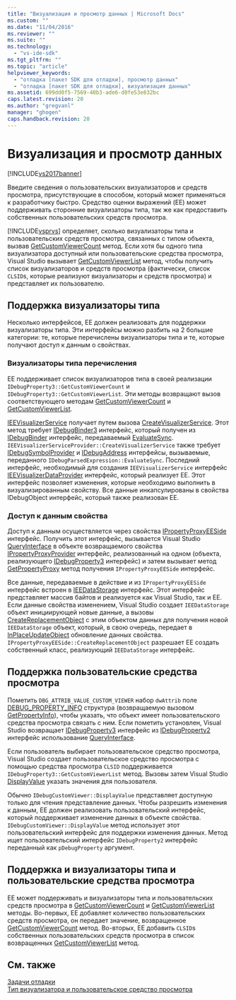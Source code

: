 ```yaml
---
title: "Визуализация и просмотр данных | Microsoft Docs"
ms.custom: ""
ms.date: "11/04/2016"
ms.reviewer: ""
ms.suite: ""
ms.technology: 
  - "vs-ide-sdk"
ms.tgt_pltfrm: ""
ms.topic: "article"
helpviewer_keywords: 
  - "отладка [пакет SDK для отладки], просмотр данных"
  - "отладка [пакет SDK для отладки], визуализация данных"
ms.assetid: 699dd0f5-7569-40b3-ade6-d0fe53e832bc
caps.latest.revision: 20
ms.author: "gregvanl"
manager: "ghogen"
caps.handback.revision: 20
---
```

# Визуализация и просмотр данных
[!INCLUDE[vs2017banner](../../code-quality/includes/vs2017banner.md)]

Введите сведения о пользовательских визуализаторов и средств просмотра, присутствующие в способом, который может применяться к разработчику быстро.  Средство оценки выражений \(EE\) может поддерживать сторонние визуализаторы типа, так же как предоставить собственных пользовательских средств просмотра.  
  
 [!INCLUDE[vsprvs](../../code-quality/includes/vsprvs_md.md)] определяет, сколько визуализаторы типа и пользовательских средств просмотра, связанных с типом объекта, вызвав  [GetCustomViewerCount](../Topic/IDebugProperty3::GetCustomViewerCount.md) метод.  Если хотя бы одного типа визуализатора доступный или пользовательские средства просмотра, Visual Studio вызывает [GetCustomViewerList](../../extensibility/debugger/reference/idebugproperty3-getcustomviewerlist.md) метод, чтобы получить список визуализаторов и средств просмотра \(фактически, список  `CLSID`s, которые реализуют визуализаторы и средств просмотра\) и представляет их пользователю.  
  
## Поддержка визуализаторы типа  
 Несколько интерфейсов, EE должен реализовать для поддержки визуализаторы типа.  Эти интерфейсы можно разбить на 2 большие категории: те, которые перечислены визуализаторы типа и те, которые получают доступ к данным о свойствах.  
  
### Визуализаторы типа перечисления  
 EE поддерживает список визуализаторов типа в своей реализации `IDebugProperty3::GetCustomViewerCount` и  `IDebugProperty3::GetCustomViewerList`.  Эти методы возвращают вызов соответствующего методам [GetCustomViewerCount](../../extensibility/debugger/reference/ieevisualizerservice-getcustomviewercount.md) и  [GetCustomViewerList](../../extensibility/debugger/reference/ieevisualizerservice-getcustomviewerlist.md).  
  
 [IEEVisualizerService](../../extensibility/debugger/reference/ieevisualizerservice.md) получает путем вызова  [CreateVisualizerService](../../extensibility/debugger/reference/ieevisualizerserviceprovider-createvisualizerservice.md).  Этот метод требует [IDebugBinder3](../../extensibility/debugger/reference/idebugbinder3.md) интерфейс, который получен из  [IDebugBinder](../../extensibility/debugger/reference/idebugbinder.md) интерфейс, передаваемый  [EvaluateSync](../../extensibility/debugger/reference/idebugparsedexpression-evaluatesync.md).  `IEEVisualizerServiceProvider::CreateVisualizerService` также требует  [IDebugSymbolProvider](../../extensibility/debugger/reference/idebugsymbolprovider.md) и  [IDebugAddress](../../extensibility/debugger/reference/idebugaddress.md) интерфейсы, вызываемые, переданного  `IDebugParsedExpression::EvaluateSync`.  Последний интерфейс, необходимый для создания `IEEVisualizerService` интерфейс  [IEEVisualizerDataProvider](../../extensibility/debugger/reference/ieevisualizerdataprovider.md) интерфейс, который реализует EE.  Этот интерфейс позволяет изменения, которые необходимо выполнить в визуализированным свойству.  Все данные инкапсулированы в свойства IDebugObject интерфейс, который также реализован EE.  
  
### Доступ к данным свойства  
 Доступ к данным осуществляется через свойства [IPropertyProxyEESide](../../extensibility/debugger/reference/ipropertyproxyeeside.md) интерфейс.  Получить этот интерфейс, вызывается Visual Studio [QueryInterface](/visual-cpp/atl/queryinterface) в объекте возвращаемого свойства  [IPropertyProxyProvider](../../extensibility/debugger/reference/ipropertyproxyprovider.md) интерфейс, реализованный на одном \(объекта, реализующего  [IDebugProperty3](../../extensibility/debugger/reference/idebugproperty3.md) интерфейс\) и затем вызывает метод  [GetPropertyProxy](../../extensibility/debugger/reference/ipropertyproxyprovider-getpropertyproxy.md) метод получения  `IPropertyProxyEESide` интерфейс.  
  
 Все данные, передаваемые в действие и из `IPropertyProxyEESide` интерфейс встроен в  [IEEDataStorage](../../extensibility/debugger/reference/ieedatastorage.md) интерфейс.  Этот интерфейс представляет массив байтов и реализуется как Visual Studio, так и EE.  Если данные свойства изменением, Visual Studio создает `IEEDataStorage` объект инициирующей новые данные, а вызовы  [CreateReplacementObject](../../extensibility/debugger/reference/ipropertyproxyeeside-createreplacementobject.md) с этим объектом данных для получения новой  `IEEDataStorage` объект, который, в свою очередь, передает в  [InPlaceUpdateObject](../Topic/IPropertyProxyEESide::InPlaceUpdateObject.md) обновление данных свойства.  `IPropertyProxyEESide::CreateReplacementObject` разрешает EE создать собственный класс, реализующий  `IEEDataStorage` интерфейс.  
  
## Поддержка пользовательские средства просмотра  
 Пометить `DBG_ATTRIB_VALUE_CUSTOM_VIEWER` набор  `dwAttrib` поле   [DEBUG\_PROPERTY\_INFO](../../extensibility/debugger/reference/debug-property-info.md) структура \(возвращаемую вызовом  [GetPropertyInfo](../../extensibility/debugger/reference/idebugproperty2-getpropertyinfo.md)\), чтобы указать, что объект имеет пользовательского средства просмотра связать с ним.  Если пометить установлен, Visual Studio возвращает [IDebugProperty3](../../extensibility/debugger/reference/idebugproperty3.md) интерфейс из  [IDebugProperty2](../../extensibility/debugger/reference/idebugproperty2.md) интерфейс использование  [QueryInterface](/visual-cpp/atl/queryinterface).  
  
 Если пользователь выбирает пользовательское средство просмотра, Visual Studio создает пользовательское средство просмотра с помощью средства просмотра `CLSID` поддерживается  `IDebugProperty3::GetCustomViewerList` метод.  Вызовы затем Visual Studio [DisplayValue](../../extensibility/debugger/reference/idebugcustomviewer-displayvalue.md) указать значения для пользователя.  
  
 Обычно `IDebugCustomViewer::DisplayValue` представляет доступную только для чтения представление данных.  Чтобы разрешить изменения к данным, EE должен реализовать пользовательский интерфейс, который поддерживает изменение данных в объекте свойства.  `IDebugCustomViewer::DisplayValue` метод использует этот пользовательский интерфейс для поддержки изменения данных.  Метод ищет пользовательский интерфейс `IDebugProperty2` интерфейс переданный как  `pDebugProperty` аргумент.  
  
## Поддержка и визуализаторы типа и пользовательские средства просмотра  
 EE может поддерживать и визуализаторы типа и пользовательских средств просмотра в [GetCustomViewerCount](../Topic/IDebugProperty3::GetCustomViewerCount.md) и  [GetCustomViewerList](../../extensibility/debugger/reference/idebugproperty3-getcustomviewerlist.md) методы.  Во\-первых, EE добавляет количество пользовательских средств просмотра, он передает значение, возвращенное [GetCustomViewerCount](../../extensibility/debugger/reference/ieevisualizerservice-getcustomviewercount.md) метод.  Во\-вторых, EE добавить `CLSID`s собственных пользовательских средств просмотра в список возвращенных  [GetCustomViewerList](../../extensibility/debugger/reference/ieevisualizerservice-getcustomviewerlist.md) метод.  
  
## См. также  
 [Задачи отладки](../../extensibility/debugger/debugging-tasks.md)   
 [Тип визуализатора и пользовательское средство просмотра](../../extensibility/debugger/type-visualizer-and-custom-viewer.md)